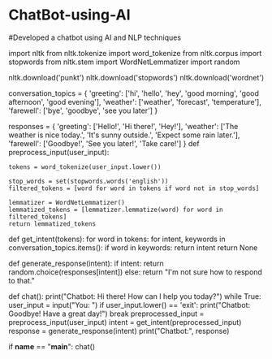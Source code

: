 # ChatBot-using-AI
#Developed a chatbot using AI and NLP techniques

import nltk
from nltk.tokenize import word_tokenize
from nltk.corpus import stopwords
from nltk.stem import WordNetLemmatizer
import random

nltk.download('punkt')
nltk.download('stopwords')
nltk.download('wordnet')

conversation_topics = {
    'greeting': ['hi', 'hello', 'hey', 'good morning', 'good afternoon', 'good evening'],
    'weather': ['weather', 'forecast', 'temperature'],
    'farewell': ['bye', 'goodbye', 'see you later']
}

responses = {
    'greeting': ['Hello!', 'Hi there!', 'Hey!'],
    'weather': ['The weather is nice today.', 'It\'s sunny outside.', 'Expect some rain later.'],
    'farewell': ['Goodbye!', 'See you later!', 'Take care!']
}
def preprocess_input(user_input):
   
    tokens = word_tokenize(user_input.lower())
    
    stop_words = set(stopwords.words('english'))
    filtered_tokens = [word for word in tokens if word not in stop_words]
   
    lemmatizer = WordNetLemmatizer()
    lemmatized_tokens = [lemmatizer.lemmatize(word) for word in filtered_tokens]
    return lemmatized_tokens

def get_intent(tokens):
    for word in tokens:
        for intent, keywords in conversation_topics.items():
            if word in keywords:
                return intent
    return None

def generate_response(intent):
    if intent:
        return random.choice(responses[intent])
    else:
        return "I'm not sure how to respond to that."

def chat():
    print("Chatbot: Hi there! How can I help you today?")
    while True:
        user_input = input("You: ")
        if user_input.lower() == 'exit':
            print("Chatbot: Goodbye! Have a great day!")
            break
        preprocessed_input = preprocess_input(user_input)
        intent = get_intent(preprocessed_input)
        response = generate_response(intent)
        print("Chatbot:", response)

if __name__ == "__main__":
    chat()

